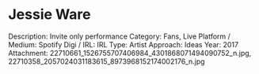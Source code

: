 # Jessie Ware

Description: Invite only performance 
Category: Fans, Live
Platform / Medium: Spotify
Digi / IRL: IRL
Type: Artist
Approach: Ideas
Year: 2017
Attachment: 22710661_1526755707406984_4301868071494090752_n.jpg, 22710358_2057024031183615_8973968152174002176_n.jpg